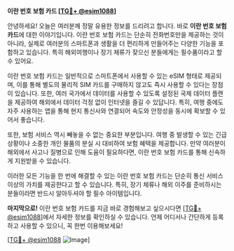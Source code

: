 **이란 번호 보험 카드 [[TG💪+ @esim1088](https://t.me/s/esim1088)]**

안녕하세요! 오늘은 여러분께 정말 유용한 정보를 드리려고 합니다. 바로 **이란 번호 보험 카드**에 대한 이야기입니다. 이란 번호 보험 카드는 단순히 전화번호만을 제공하는 것이 아니라, 실제로 여러분의 스마트폰과 생활을 더 편리하게 만들어주는 다양한 기능을 포함하고 있습니다. 특히 해외여행이나 장기 체류가 잦으신 분들에게는 필수품이라고 할 수 있어요.

이란 번호 보험 카드는 일반적으로 스마트폰에서 사용할 수 있는 eSIM 형태로 제공되며, 이를 통해 별도의 물리적 SIM 카드를 구매하지 않고도 즉시 사용할 수 있다는 장점이 있습니다. 또한, 여러 국가에서 데이터를 사용할 수 있도록 설정된 국제 데이터 플랜을 제공하여 해외에서 데이터 걱정 없이 인터넷을 즐길 수 있답니다. 특히, 여행 중에도 자주 사용하는 앱을 통해 현지 통신사와 연결되어 속도와 안정성을 동시에 확보할 수 있어서 좋습니다.

또한, 보험 서비스 역시 빼놓을 수 없는 중요한 부분입니다. 여행 중 발생할 수 있는 긴급 상황이나 소중한 개인 물품의 분실 시 대비하여 보험 혜택을 제공합니다. 만약 여러분이 해외에서 사고나 질병으로 인해 도움이 필요하다면, 이란 번호 보험 카드를 통해 신속하게 지원받을 수 있습니다.

이러한 모든 기능을 한 번에 해결할 수 있는 이란 번호 보험 카드는 단순히 통신 서비스 이상의 가치를 제공한다고 할 수 있습니다. 특히, 장기 체류나 해외 이주를 준비하시는 분들이라면 반드시 알아두셔야 할 필수 아이템입니다.

**마지막으로!** 이란 번호 보험 카드를 지금 바로 경험해보고 싶으시다면 [[TG💪+ @esim1088](https://t.me/s/esim1088)]에서 자세한 정보를 확인하실 수 있습니다. 언제 어디서나 간단하게 등록하고 사용할 수 있으니, 꼭 한번 이용해보세요!

[[TG💪+ @esim1088](https://t.me/s/esim1088) ![Image](https://i.postimg.cc/Y0z9fWf4/image.png)]
